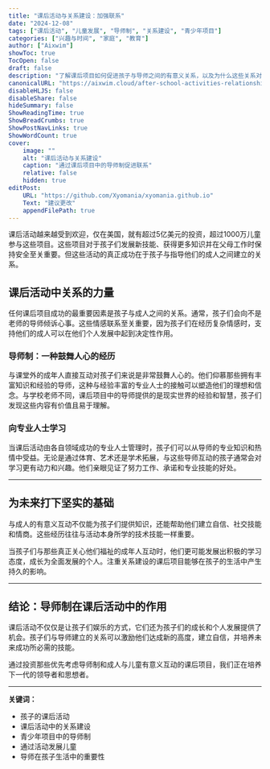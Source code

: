 ```yaml
---
title: "课后活动与关系建设：加强联系"
date: "2024-12-08"
tags: ["课后活动", "儿童发展", "导师制", "关系建设", "青少年项目"]
categories: ["兴趣与时间", "家庭", "教育"]
author: ["Aixwim"]
showToc: true
TocOpen: false
draft: false
description: "了解课后项目如何促进孩子与导师之间的有意义关系，以及为什么这些关系对成长和成功至关重要。"
canonicalURL: "https://aixwim.cloud/after-school-activities-relationship-building"
disableHLJS: false
disableShare: false
hideSummary: false
ShowReadingTime: true
ShowBreadCrumbs: true
ShowPostNavLinks: true
ShowWordCount: true
cover:
    image: ""
    alt: "课后活动与关系建设"
    caption: "通过课后项目中的导师制促进联系"
    relative: false
    hidden: true
editPost:
    URL: "https://github.com/Xyomania/xyomania.github.io"
    Text: "建议更改"
    appendFilePath: true
---
```


课后活动越来越受到欢迎，仅在美国，就有超过5亿美元的投资，超过1000万儿童参与这些项目。这些项目对于孩子们发展新技能、获得更多知识并在父母工作时保持安全至关重要。但这些活动的真正成功在于孩子与指导他们的成人之间建立的关系。

<!--more-->

## 课后活动中关系的力量

任何课后项目成功的最重要因素是孩子与成人之间的关系。通常，孩子们会向不是老师的导师倾诉心事。这些情感联系至关重要，因为孩子们在经历复杂情感时，支持他们的成人可以在他们个人发展中起到决定性作用。

### 导师制：一种鼓舞人心的经历

与课堂外的成年人直接互动对孩子们来说是非常鼓舞人心的。他们仰慕那些拥有丰富知识和经验的导师，这种与经验丰富的专业人士的接触可以塑造他们的理想和信念。与学校老师不同，课后项目中的导师提供的是现实世界的经验和智慧，孩子们发现这些内容有价值且易于理解。

### 向专业人士学习

当课后活动由各自领域成功的专业人士管理时，孩子们可以从导师的专业知识和热情中受益。无论是通过体育、艺术还是学术拓展，与这些导师互动的孩子通常会对学习更有动力和兴趣。他们亲眼见证了努力工作、承诺和专业技能的好处。

---

## 为未来打下坚实的基础

与成人的有意义互动不仅能为孩子们提供知识，还能帮助他们建立自信、社交技能和情商。这些经历往往与活动本身所学的技术技能一样重要。

当孩子们与那些真正关心他们福祉的成年人互动时，他们更可能发展出积极的学习态度，成长为全面发展的个人。注重关系建设的课后项目能够在孩子的生活中产生持久的影响。

---

## 结论：导师制在课后活动中的作用

课后活动不仅仅是让孩子们娱乐的方式，它们还为孩子们的成长和个人发展提供了机会。孩子们与导师建立的关系可以激励他们达成新的高度，建立自信，并培养未来成功所必需的技能。

通过投资那些优先考虑导师制和成人与儿童有意义互动的课后项目，我们正在培养下一代的领导者和思想者。

---

**关键词：**
- 孩子的课后活动
- 课后活动中的关系建设
- 青少年项目中的导师制
- 通过活动发展儿童
- 导师在孩子生活中的重要性
